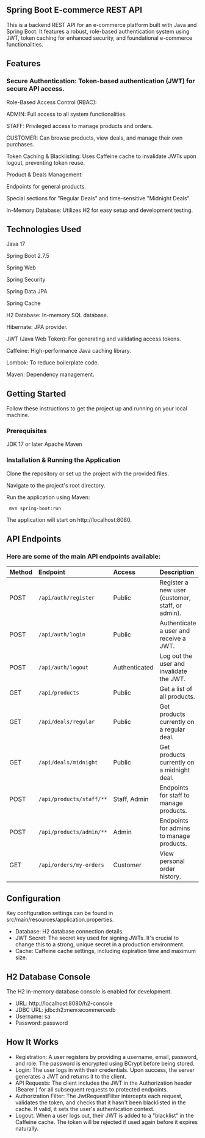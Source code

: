 ## Spring Boot E-commerce REST API

This is a backend REST API for an e-commerce platform built with Java and Spring Boot. It features a robust, role-based authentication system using JWT, token caching for enhanced security, and foundational e-commerce functionalities.

## Features

###  Secure Authentication: Token-based authentication (JWT) for secure API access.

Role-Based Access Control (RBAC):

ADMIN: Full access to all system functionalities.

STAFF: Privileged access to manage products and orders.

CUSTOMER: Can browse products, view deals, and manage their own purchases.

Token Caching & Blacklisting: Uses Caffeine cache to invalidate JWTs upon logout, preventing token reuse.

Product & Deals Management:

Endpoints for general products.

Special sections for "Regular Deals" and time-sensitive "Midnight Deals".

In-Memory Database: Utilizes H2 for easy setup and development testing.

## Technologies Used

Java 17

Spring Boot 2.7.5

Spring Web

Spring Security

Spring Data JPA

Spring Cache

H2 Database: In-memory SQL database.

Hibernate: JPA provider.

JWT (Java Web Token): For generating and validating access tokens.

Caffeine: High-performance Java caching library.

Lombok: To reduce boilerplate code.

Maven: Dependency management.

## Getting Started

Follow these instructions to get the project up and running on your local machine.

### Prerequisites

JDK 17 or later
Apache Maven

### Installation & Running the Application

Clone the repository or set up the project with the provided files.

Navigate to the project's root directory.

Run the application using Maven:

``` mvn spring-boot:run```


The application will start on http://localhost:8080.

## API Endpoints

### Here are some of the main API endpoints available:

| Method | Endpoint | Access | Description |
| :--- | :--- | :--- | :--- |
| POST | `/api/auth/register` | Public | Register a new user (customer, staff, or admin). |
| POST | `/api/auth/login` | Public | Authenticate a user and receive a JWT. |
| POST | `/api/auth/logout` | Authenticated | Log out the user and invalidate the JWT. |
| GET | `/api/products` | Public | Get a list of all products. |
| GET | `/api/deals/regular` | Public | Get products currently on a regular deal. |
| GET | `/api/deals/midnight` | Public | Get products currently on a midnight deal. |
| POST | `/api/products/staff/**` | Staff, Admin | Endpoints for staff to manage products. |
| POST | `/api/products/admin/**` | Admin | Endpoints for admins to manage products. |
| GET | `/api/orders/my-orders` | Customer | View personal order history. |

## Configuration

Key configuration settings can be found in src/main/resources/application.properties.

* Database: H2 database connection details.
* JWT Secret: The secret key used for signing JWTs. It's crucial to change this to a strong, unique secret in a production environment.
* Cache: Caffeine cache settings, including expiration time and maximum size.

## H2 Database Console

The H2 in-memory database console is enabled for development.

* URL: http://localhost:8080/h2-console
* JDBC URL: jdbc:h2:mem:ecommercedb
* Username: sa
* Password: password

## How It Works

* Registration: A user registers by providing a username, email, password, and role. The password is encrypted using BCrypt before being stored.
* Login: The user logs in with their credentials. Upon success, the server generates a JWT and returns it to the client.
* API Requests: The client includes the JWT in the Authorization header (Bearer <token>) for all subsequent requests to protected endpoints.
* Authorization Filter: The JwtRequestFilter intercepts each request, validates the token, and checks that it hasn't been blacklisted in the cache. If valid, it sets the user's authentication context.
* Logout: When a user logs out, their JWT is added to a "blacklist" in the Caffeine cache. The token will be rejected if used again before it expires naturally.
